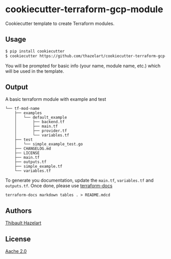 # cookiecutter-terraform-gcp-module

Cookiecutter template to create Terraform modules.


## Usage

```bash
$ pip install cookiecutter
$ cookiecutter https://github.com/thazelart/cookiecutter-terraform-gcp-module.git
```

You will be prompted for basic info (your name, module name, etc.) which will be used in the template.

## Output
A basic terraform module with example and test

```
└── tf-mod-name
    ├── examples
    │   └── default_example
    │       ├── backend.tf
    │       ├── main.tf
    │       ├── provider.tf
    │       └── variables.tf
    ├── test
    │   └── simple_example_test.go
    ├── CHANGELOG.md
    ├── LICENSE
    ├── main.tf
    ├── outputs.tf
    ├── simple_example.tf
    └── variables.tf

```

To generate you documentation, update the `main.tf`, `variables.tf` and `outputs.tf`. Once done, please use [terraform-docs](https://github.com/segmentio/terraform-docs) 
```
terraform-docs markdown tables . > README.mdcd
```

## Authors
[Thibault Hazelart](https://github.com/thazelart)

## License
[Aache 2.0](/LICENSE)
